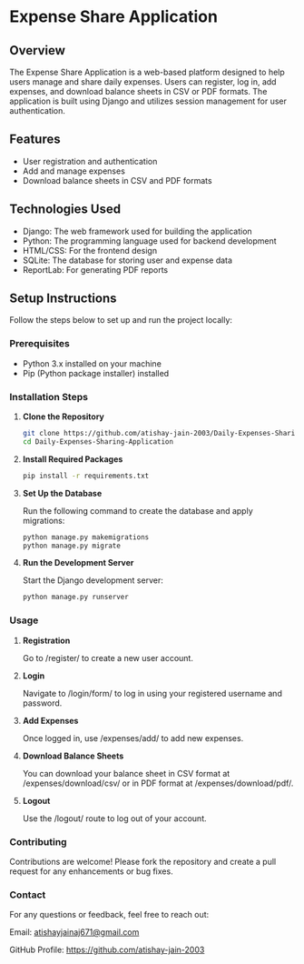 # Expense Share Application

## Overview

The Expense Share Application is a web-based platform designed to help users manage and share daily expenses. Users can register, log in, add expenses, and download balance sheets in CSV or PDF formats. The application is built using Django and utilizes session management for user authentication.

## Features

- User registration and authentication
- Add and manage expenses
- Download balance sheets in CSV and PDF formats

## Technologies Used

- Django: The web framework used for building the application
- Python: The programming language used for backend development
- HTML/CSS: For the frontend design
- SQLite: The database for storing user and expense data
- ReportLab: For generating PDF reports

## Setup Instructions

Follow the steps below to set up and run the project locally:

### Prerequisites

- Python 3.x installed on your machine
- Pip (Python package installer) installed

### Installation Steps

1. **Clone the Repository**

   ```bash
   git clone https://github.com/atishay-jain-2003/Daily-Expenses-Sharing-Application.git
   cd Daily-Expenses-Sharing-Application

2. **Install Required Packages**
   
   ```bash
   pip install -r requirements.txt

3. **Set Up the Database**

   Run the following command to create the database and apply migrations:
   ```bash
   python manage.py makemigrations
   python manage.py migrate

4. **Run the Development Server**
   
   Start the Django development server:
   ```bash
   python manage.py runserver

### Usage
1. **Registration**

   Go to /register/ to create a new user account.

3. **Login**

   Navigate to /login/form/ to log in using your registered username and password.

4. **Add Expenses**

   Once logged in, use /expenses/add/ to add new expenses.
5. **Download Balance Sheets**

   You can download your balance sheet in CSV format at /expenses/download/csv/ or in PDF format at /expenses/download/pdf/.
6. **Logout**
   
   Use the /logout/ route to log out of your account.

### Contributing
Contributions are welcome! Please fork the repository and create a pull request for any enhancements or bug fixes.

### Contact
For any questions or feedback, feel free to reach out:

Email: atishayjainaj671@gmail.com

GitHub Profile: https://github.com/atishay-jain-2003

